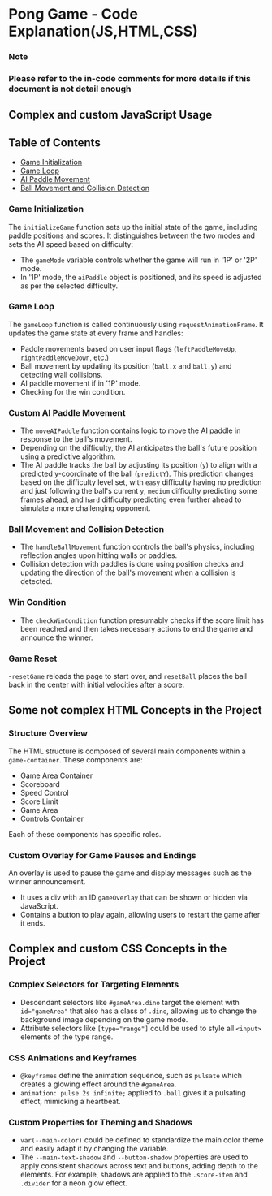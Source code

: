 # Pong Game - Code Explanation(JS,HTML,CSS)

### Note
### Please refer to the in-code comments for more details if this document is not detail enough

## Complex and custom JavaScript Usage

## Table of Contents

  - [Game Initialization](#game-initialization)
  - [Game Loop](#game-loop)
  - [AI Paddle Movement](#ai-paddle-movement)
  - [Ball Movement and Collision Detection](#ball-movement-and-collision-detection)

### Game Initialization

The `initializeGame` function sets up the initial state of the game, including paddle positions and scores. It distinguishes between the two modes and sets the AI speed based on difficulty:

- The `gameMode` variable controls whether the game will run in '1P' or '2P' mode.
- In '1P' mode, the `aiPaddle` object is positioned, and its speed is adjusted as per the selected difficulty.

### Game Loop

The `gameLoop` function is called continuously using `requestAnimationFrame`. It updates the game state at every frame and handles:

- Paddle movements based on user input flags (`leftPaddleMoveUp`, `rightPaddleMoveDown`, etc.)
- Ball movement by updating its position (`ball.x` and `ball.y`) and detecting wall collisions.
- AI paddle movement if in '1P' mode.
- Checking for the win condition.

### Custom AI Paddle Movement

- The `moveAIPaddle` function contains logic to move the AI paddle in response to the ball's movement.
- Depending on the difficulty, the AI anticipates the ball's future position using a predictive algorithm.
- The AI paddle tracks the ball by adjusting its position (`y`) to align with a predicted y-coordinate of the ball (`predictY`). This prediction changes based on the difficulty level set, with `easy` difficulty having no prediction and just following the ball's current `y`, `medium` difficulty predicting some frames ahead, and `hard` difficulty predicting even further ahead to simulate a more challenging opponent.

### Ball Movement and Collision Detection

- The `handleBallMovement` function controls the ball's physics, including reflection angles upon hitting walls or paddles.
- Collision detection with paddles is done using position checks and updating the direction of the ball's movement when a collision is detected.

### Win Condition
- The `checkWinCondition` function presumably checks if the score limit has been reached and then takes necessary actions to end the game and announce the winner.

### Game Reset
-`resetGame` reloads the page to start over, and `resetBall` places the ball back in the center with initial velocities after a score.






## Some not complex HTML Concepts in the Project

### Structure Overview
The HTML structure is composed of several main components within a `game-container`. These components are:
- Game Area Container
- Scoreboard
- Speed Control
- Score Limit
- Game Area
- Controls Container

Each of these components has specific roles.

### Custom Overlay for Game Pauses and Endings
An overlay is used to pause the game and display messages such as the winner announcement. 
- It uses a div with an ID `gameOverlay` that can be shown or hidden via JavaScript.
- Contains a button to play again, allowing users to restart the game after it ends.



## Complex and custom CSS Concepts in the Project

### Complex Selectors for Targeting Elements
- Descendant selectors like `#gameArea.dino` target the element with `id="gameArea"` that also has a class of `.dino`, allowing us to change the background image depending on the game mode.
- Attribute selectors like `[type="range"]` could be used to style all `<input>` elements of the type range.

### CSS Animations and Keyframes
- `@keyframes` define the animation sequence, such as `pulsate` which creates a glowing effect around the `#gameArea`.
- `animation: pulse 2s infinite;` applied to `.ball` gives it a pulsating effect, mimicking a heartbeat.

### Custom Properties for Theming and Shadows
- `var(--main-color)` could be defined to standardize the main color theme and easily adapt it by changing the variable.
- The `--main-text-shadow` and `--button-shadow` properties are used to apply consistent shadows across text and buttons, adding depth to the elements. For example, shadows are applied to the `.score-item` and `.divider` for a neon glow effect.